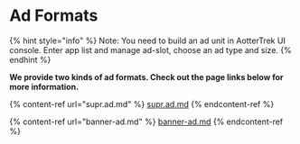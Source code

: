 # Ad Formats

{% hint style="info" %}
Note: You need to build an ad unit in AotterTrek UI console. Enter app list and manage ad-slot, choose an ad type and size.
{% endhint %}

**We provide two kinds of ad formats. Check out the page links below for more information.**

{% content-ref url="supr.ad.md" %}
[supr.ad.md](supr.ad.md)
{% endcontent-ref %}

{% content-ref url="banner-ad.md" %}
[banner-ad.md](banner-ad.md)
{% endcontent-ref %}
